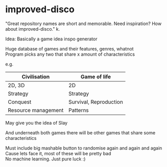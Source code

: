 # improved-disco
"Great repository names are short and memorable. Need inspiration? How about improved-disco." k. 

Idea:
Basically a game idea inspo generator

Huge database of games and their features, genres, whatnot  
Program picks any two that share x amount of characteristics  

e.g.

Civilisation | Game of life  
--- | ---
2D, 3D | 2D  
Strategy | Strategy  
Conquest | Survival, Reproduction    
Resource management | Patterns  

May give you the idea of Slay




And underneath both games there will be other games that share some characteristics

Must include big mashable button to randomise again and again and again  
Cause lets face it, most of these will be pretty bad  
No machine learning. Just pure luck :)   
